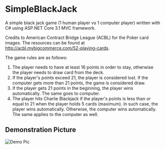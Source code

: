# SimpleBlackJack
A simple black jack game (1 human player vs 1 computer player) written with C# using ASP.NET Core 3.1 MVC framework. 

Credits to American Contract Bridge League (ACBL) for the Poker card images. The resources can be found at http://acbl.mybigcommerce.com/52-playing-cards.

The game rules are as follows:
1. The player needs to have at least 16 points in order to stay, otherwise the player needs to draw card from the deck.
1. If the player's points exceed 21, the player is considered lost. If the computer gets more than 21 points, the game is considered draw.
1. If the player gets 21 points in the beginning, the player wins automatically. The same goes to computer.
1. The player hits Charlie Blackjack if the player's points is less than or equal to 21 when the player holds 5 cards (maximum). In such case, the player wins automatically. Otherwise, the computer wins automatically. The same applies to the computer as well.

## Demonstration Picture
![Demo Pic](../media/images/blackjack_demo_pic.png?raw=true)
